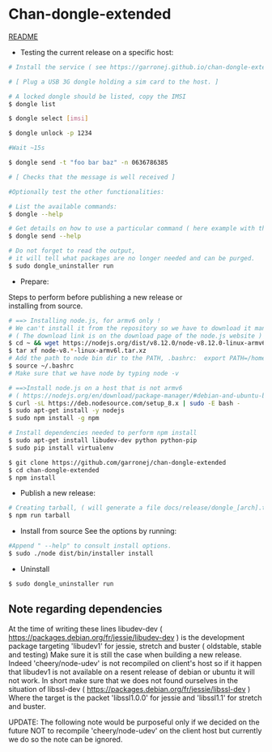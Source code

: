 # Chan-dongle-extended

[README](https://garronej.github.io/chan-dongle-extended/)

* Testing the current release on a specific host:
``` bash
# Install the service ( see https://garronej.github.io/chan-dongle-extended/ )

# [ Plug a USB 3G dongle holding a sim card to the host. ]

# A locked dongle should be listed, copy the IMSI
$ dongle list 

$ dongle select [imsi]

$ dongle unlock -p 1234

#Wait ~15s

$ dongle send -t "foo bar baz" -n 0636786385

# [ Checks that the message is well received ]

#Optionally test the other functionalities: 

# List the available commands:
$ dongle --help 

# Get details on how to use a particular command ( here example with the 'send' command )
$ dongle send --help

# Do not forget to read the output,
# it will tell what packages are no longer needed and can be purged.
$ sudo dongle_uninstaller run
```

* Prepare:

Steps to perform before publishing a new release or  
installing from source.

``` bash
# ==> Installing node.js, for armv6 only !
# We can't install it from the repository so we have to download it manually:
# ( The download link is on the download page of the node.js website )
$ cd ~ && wget https://nodejs.org/dist/v8.12.0/node-v8.12.0-linux-armv6l.tar.xz
$ tar xf node-v8.*-linux-armv6l.tar.xz
# Add the path to node bin dir to the PATH, .bashrc:  export PATH=/home/pi/node-v8.12.0-linux-armv6l/bin:$PATH
$ source ~/.bashrc
# Make sure that we have node by typing node -v

# ==>Install node.js on a host that is not armv6
# ( https://nodejs.org/en/download/package-manager/#debian-and-ubuntu-based-linux-distributions )
$ curl -sL https://deb.nodesource.com/setup_8.x | sudo -E bash -
$ sudo apt-get install -y nodejs
$ sudo npm install -g npm

# Install dependencies needed to perform npm install
$ sudo apt-get install libudev-dev python python-pip
$ sudo pip install virtualenv

$ git clone https://github.com/garronej/chan-dongle-extended
$ cd chan-dongle-extended
$ npm install
```

* Publish a new release:
``` bash
# Creating tarball, ( will generate a file docs/release/dongle_[arch].tar.gz )
$ npm run tarball
```

* Install from source 
See the options by running: 
````bash
#Append " --help" to consult install options.
$ sudo ./node dist/bin/installer install
````

* Uninstall
```bash
$ sudo dongle_uninstaller run
```

## Note regarding dependencies

At the time of writing these lines libudev-dev ( https://packages.debian.org/fr/jessie/libudev-dev )
is the development package targeting 'libudev1' for jessie, stretch and buster ( oldstable, stable and testing)
Make sure it is still the case when building a new release. 
Indeed 'cheery/node-udev' is not recompiled on client's host so if it happen that libudev1 is not available on a 
resent release of debian or ubuntu it will not work.
In short make sure that we does not found ourselves in the situation of libssl-dev ( https://packages.debian.org/fr/jessie/libssl-dev )
Where the target is the packet 'libssl1.0.0' for jessie and 'libssl1.1' for stretch and buster.

UPDATE: The following note would be purposeful 
only if we decided on the future NOT to recompile
'cheery/node-udev' on the client host but currently 
we do so the note can be ignored.
